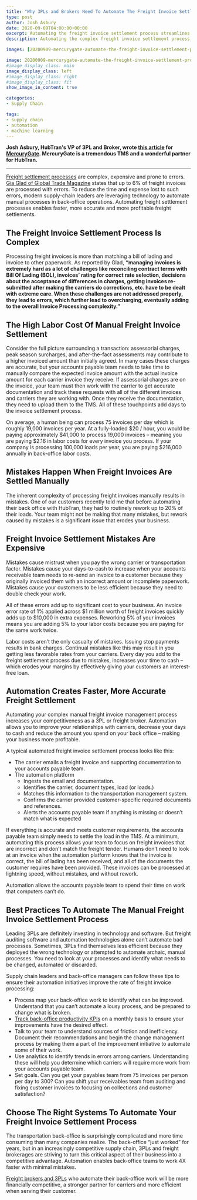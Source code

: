 ```yaml
---
title: "Why 3PLs and Brokers Need To Automate The Freight Invoice Settlement Process"
type: post
author: Josh Asbury
date: 2020-09-09T04:00:00+00:00
excerpt: Automating the freight invoice settlement process streamlines the order to cash cycle for 3PLs and Freight Brokers.
description: Automating the complex freight invoice settlement process streamlines the order to cash cycle for 3PLs and Freight Brokers. Learn more now.

images: [20200909-mercurygate-automate-the-freight-invoice-settlement-process-blog-header.jpg]

image: 20200909-mercurygate-automate-the-freight-invoice-settlement-process-blog-header.jpg
#image_display_class: main
image_display_class: left
#image_display_class: right
#image_display_class: fit
show_image_in_content: true

categories:
- Supply Chain

tags:
- supply chain
- automation
- machine learning
---
```

**Josh Asbury, HubTran's VP of 3PL and Broker, wrote [this article](https://mercurygate.com/blog-posts/why-you-need-to-automate-the-complex-freight-invoice-settlement-process/) for [MercuryGate](https://mercurygate.com). MercuryGate is a tremendous TMS and a wonderful partner for HubTran.**
***

[Freight settlement processes](https://mercurygate.com/solutions/freight-settlement/freight-bill-audit/) are complex, expensive and prone to errors. [Gia Glad of Global Trade Magazine](https://www.globaltrademag.com/how-to-tackle-the-freight-invoice-management-obstacles/) states that up to 6% of freight invoices are processed with errors. To reduce the time and expense lost to such errors, modern supply-chain leaders are leveraging technology to automate manual processes in back-office operations. Automating freight settlement processes enables faster, more accurate and more profitable freight settlements.

## The Freight Invoice Settlement Process Is Complex
Processing freight invoices is more than matching a bill of lading and invoice to other paperwork. As reported by Glad, **“managing invoices is extremely hard as a lot of challenges like reconciling contract terms with Bill Of Lading (BOL), invoices’ rating for correct rate selection, decisions about the acceptance of differences in charges, getting invoices re-submitted after making the carriers do corrections, etc. have to be dealt with extreme care. When these challenges are not addressed properly, they lead to errors, which further lead to overcharging, eventually adding to the overall Invoice Processing complexity.”**

## The High Labor Cost Of Manual Freight Invoice Settlement

Consider the full picture surrounding a transaction: assessorial charges, peak season surcharges, and after-the-fact assessments may contribute to a higher invoiced amount than initially agreed. In many cases these charges are accurate, but your accounts payable team needs to take time to manually compare the expected invoice amount with the actual invoice amount for each carrier invoice they receive. If assessorial charges are on the invoice, your team must then work with the carrier to get accurate documentation and track these requests with all of the different invoices and carriers they are working with. Once they receive the documentation, they need to upload them to the TMS. All of these touchpoints add days to the invoice settlement process.

On average, a human being can process 75 invoices per day which is roughly 19,000 invoices per year. At a fully-loaded $20 / hour, you would be paying approximately $41,000 to process 19,000 invoices – meaning you are paying $2.16 in labor costs for every invoice you process. If your company is processing 100,000 loads per year, you are paying $216,000 annually in back-office labor costs.

## Mistakes Happen When Freight Invoices Are Settled Manually
The inherent complexity of processing freight invoices manually results in mistakes. One of our customers recently told me that before automating their back office with HubTran, they had to routinely rework up to 20% of their loads. Your team might not be making that many mistakes, but rework caused by mistakes is a significant issue that erodes your business.

## Freight Invoice Settlement Mistakes Are Expensive
Mistakes cause mistrust when you pay the wrong carrier or transportation factor. Mistakes cause your days-to-cash to increase when your accounts receivable team needs to re-send an invoice to a customer because they originally invoiced them with an incorrect amount or incomplete paperwork. Mistakes cause your customers to be less efficient because they need to double check your work.

All of these errors add up to significant cost to your business. An invoice error rate of 1% applied across $1 million worth of freight invoices quickly adds up to $10,000 in extra expenses. Reworking 5% of your invoices means you are adding 5% to your labor costs because you are paying for the same work twice.

Labor costs aren’t the only casualty of mistakes. Issuing stop payments results in bank charges. Continual mistakes like this may result in you getting less favorable rates from your carriers. Every day you add to the freight settlement process due to mistakes, increases your time to cash – which erodes your margins by effectively giving your customers an interest-free loan.

## Automation Creates Faster, More Accurate Freight Settlement
Automating your complex manual freight invoice management process increases your competitiveness as a 3PL or freight broker. Automation allows you to improve your relationships with carriers, decrease your days to cash and reduce the amount you spend on your back office – making your business more profitable.

A typical automated freight invoice settlement process looks like this:
* The carrier emails a freight invoice and supporting documentation to your accounts payable team.
* The automation platform
    * Ingests the email and documentation.
    * Identifies the carrier, document types, load (or loads.)
    * Matches this information to the transportation management system.
    * Confirms the carrier provided customer-specific required documents and references.
    * Alerts the accounts payable team if anything is missing or doesn’t match what is expected

If everything is accurate and meets customer requirements, the accounts payable team simply needs to settle the load in the TMS. At a minimum, automating this process allows your team to focus on freight invoices that are incorrect and don’t match the freight tender.
Humans don’t need to look at an invoice when the automation platform knows that the invoice is correct, the bill of lading has been received, and all of the documents the customer requires have been provided. These invoices can be processed at lightning speed, without mistakes, and without rework.

Automation allows the accounts payable team to spend their time on work that computers can’t do.

## Best Practices To Automate The Manual Freight Invoice Settlement Process
Leading 3PLs are definitely investing in technology and software. But freight auditing software and automation technologies alone can’t automate bad processes. Sometimes, 3PLs find themselves less efficient because they deployed the wrong technology or attempted to automate archaic, manual processes. You need to look at your processes and identify what needs to be changed, automated or discarded.

Supply chain leaders and back-office managers can follow these tips to ensure their automation initiatives improve the rate of freight invoice processing:
* Process map your back-office work to identify what can be improved. Understand that you can’t automate a lousy process, and be prepared to change what is broken.
* [Track back-office productivity KPIs](/insights/top-4-labor-productivity-kpi-supply-chain-back-office-managers-should-track/) on a monthly basis to ensure your improvements have the desired effect.
* Talk to your team to understand sources of friction and inefficiency. Document their recommendations and begin the change management process by making them a part of the improvement initiative to automate some of their work.
* Use analytics to identify trends in errors among carriers. Understanding these will help you determine which carriers will require more work from your accounts payable team.
* Set goals. Can you get your payables team from 75 invoices per person per day to 300? Can you shift your receivables team from auditing and fixing customer invoices to focusing on collections and customer satisfaction?

## Choose The Right Systems To Automate Your Freight Invoice Settlement Process
The transportation back-office is surprisingly complicated and more time consuming than many companies realize. The back-office “just worked” for years, but in an increasingly competitive supply chain, 3PLs and freight brokerages are striving to turn this critical aspect of their business into a competitive advantage. Automation enables back-office teams to work 4X faster with minimal mistakes.

[Freight brokers and 3PLs](/3pls/) who automate their back-office work will be more financially competitive, a stronger partner for carriers and more efficient when serving their customer.

